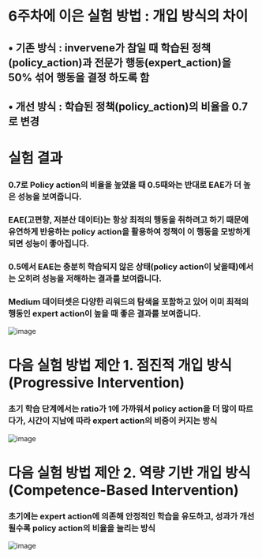 # 6주차에 이은 실험 방법 : 개입 방식의 차이
## • 기존 방식 : invervene가 참일 때 학습된 정책(policy_action)과 전문가 행동(expert_action)을 50% 섞어 행동을 결정 하도록 함
## • 개선 방식 : 학습된 정책(policy_action)의 비율을 0.7로 변경

# 실험 결과 
### 0.7로 Policy action의 비율을 높였을 때 0.5때와는 반대로 EAE가 더 높은 성능을 보여줍니다.
### EAE(고편향, 저분산 데이터)는 항상 최적의 행동을 취하려고 하기 때문에 유연하게 반응하는 policy action을 활용하여 정책이 이 행동을 모방하게 되면 성능이 좋아집니다.
### 0.5에서 EAE는 충분히 학습되지 않은 상태(policy action이 낮을때)에서는 오히려 성능을 저해하는 결과를 보여줍니다. 
### Medium 데이터셋은 다양한 리워드의 탐색을 포함하고 있어 이미 최적의 행동인 expert action이 높을 때 좋은 결과를 보여줍니다.
![image](https://github.com/user-attachments/assets/598f5ed0-95fd-48a0-bd2f-2f31cfae5cb7)

# 다음 실험 방법 제안 1. 점진적 개입 방식 (Progressive Intervention)
### 초기 학습 단계에서는 ratio가 1에 가까워서 policy action을 더 많이 따르다가, 시간이 지남에 따라 expert action의 비중이 커지는 방식
![image](https://github.com/user-attachments/assets/aeea5963-2646-4ea8-8b70-405f454eb9ad)

# 다음 실험 방법 제안 2. 역량 기반 개입 방식 (Competence-Based Intervention)
### 초기에는 expert action에 의존해 안정적인 학습을 유도하고, 성과가 개선될수록 policy action의 비율을 늘리는 방식
![image](https://github.com/user-attachments/assets/2cd5462b-816c-449e-a437-00e81dee8a33)






